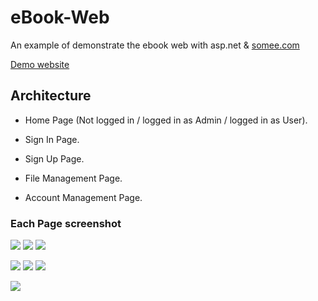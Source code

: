 # eBook-Web

An example of demonstrate the ebook web with asp.net & [somee.com](https://somee.com/default.aspx)

[Demo website](http://ebookdemo.somee.com/Default.aspx)

## Architecture 

- Home Page (Not logged in / logged in as Admin / logged in as User). 

- Sign In Page. 

- Sign Up Page. 

- File Management Page. 

- Account Management Page. 

### Each Page screenshot

![](https://imgur.com/RhosdLr)  ![](https://imgur.com/2JaFus2) ![](https://imgur.com/7l7c5Ce)

![](https://imgur.com/Y4Z5aH6)  ![](https://imgur.com/n3dgTZp)  ![](https://imgur.com/5uSswLH)

![](https://imgur.com/Y6aeRG5)